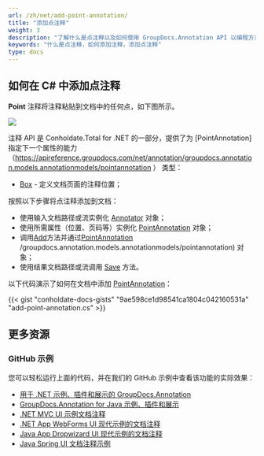 ```yaml
---
url: /zh/net/add-point-annotation/
title: "添加点注释"
weight: 3
description: "了解什么是点注释以及如何使用 GroupDocs.Annotation API 以编程方式将其添加到文档中，该 API 是 Conholdate.Total for .NET 的一部分。"
keywords: "什么是点注释，如何添加注释，添加点注释"
type: docs
---
```


## 如何在 C# 中添加点注释

**Point** 注释将注释粘贴到文档中的任何点，如下图所示。

![](annotation/net/images/add-point-annotation.png)

注释 API 是 Conholdate.Total for .NET 的一部分，提供了为 [PointAnnotation] 指定下一个属性的能力（https://apireference.groupdocs.com/net/annotation/groupdocs.annotation.models.annotationmodels/pointannotation ） 类型：

* [Box](https://apireference.groupdocs.com/annotation/net/groupdocs.annotation.models.annotationmodels/pointannotation/properties/box) - 定义文档页面的注释位置；
    



按照以下步骤将点注释添加到文档：

* 使用输入文档路径或流实例化 [Annotator](https://apireference.groupdocs.com/net/annotation/groupdocs.annotation/annotator) 对象；
* 使用所需属性（位置、页码等）实例化 [PointAnnotation](https://apireference.groupdocs.com/net/annotation/groupdocs.annotation.models.annotationmodels/pointannotation) 对象；
* 调用[Add](https://apireference.groupdocs.com/net/annotation/groupdocs.annotation/annotator/methods/add)方法并通过[PointAnnotation](https://apireference.groupdocs.com/net/annotation) /groupdocs.annotation.models.annotationmodels/pointannotation) 对象；
* 使用结果文档路径或流调用 [Save](https://apireference.groupdocs.com/net/annotation/groupdocs.annotation/annotator/methods/save/index) 方法。

以下代码演示了如何在文档中添加 [PointAnnotation](https://apireference.groupdocs.com/net/annotation/groupdocs.annotation.models.annotationmodels/pointannotation)：

{{< gist "conholdate-docs-gists" "9ae598ce1d98541ca1804c042160531a" "add-point-annotation.cs" >}}

## 更多资源
### GitHub 示例
您可以轻松运行上面的代码，并在我们的 GitHub 示例中查看该功能的实际效果：

* [用于 .NET 示例、插件和展示的 GroupDocs.Annotation](https://github.com/groupdocs-annotation/GroupDocs.Annotation-for-.NET)
* [GroupDocs.Annotation for Java 示例、插件和展示](https://github.com/groupdocs-annotation/GroupDocs.Annotation-for-Java)
* [.NET MVC UI 示例文档注释](https://github.com/groupdocs-annotation/GroupDocs.Annotation-for-.NET-MVC)
* [.NET App WebForms UI 现代示例的文档注释](https://github.com/groupdocs-annotation/GroupDocs.Annotation-for-.NET-WebForms)
* [Java App Dropwizard UI 现代示例的文档注释](https://github.com/groupdocs-annotation/GroupDocs.Annotation-for-Java-Dropwizard)
* [Java Spring UI 文档注释示例](https://github.com/groupdocs-annotation/GroupDocs.Annotation-for-Java-Spring)
    





